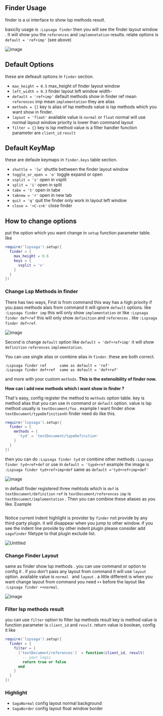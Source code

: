 ## Finder Usage

finder is a ui interface to show lsp methods result.

basiclly usage is `:Lspsaga finder` then you will see the finder layout window . It will show you the `references` and `implemnetation` results. relate options is `default = 'ref+imp'` (see above)

![image](https://github.com/nvimdev/lspsaga.nvim/assets/41671631/1d957dda-5825-4d15-8d5a-ca5dd7ca63a9)

## Default Options

these are defeault options in `finder` section.

- `max_height = 0.5`        max_height of finder layout window
- `left_width = 0.3`        finder layout left window width-
- `default = 'ref+imp'`     default methods show in finder ref mean `references` imp mean `implementation` they are alias 
- `methods = {}`            key is alias of lsp methods value is lsp methods which you want show in finder.
- `layout = 'float'`        available value is `normal` or `float` normal will use normal layout window priority is lower than command layout
- `filter = {}`             key is lsp method value is a filter handler function parameter are `client_id` `result`

## Default KeyMap

these are defaule keymaps in `finder.keys` table section.

- `shuttle = '[w'`       shuttle bettween the finder layout window
- `toggle_or_open = 'o'` toggle expand or open
- `vsplit = 's'`         open in vsplit
- `split = 'i'`          open in split
- `tabe = 't'`           open in tabe
- `tabnew = 'r'`         open in new tab
- `quit = 'q'`           quit the finder only work in layout left window
- `close = '<C-c>k'`     close finder

## How to change options

put the option which you want change in `setup` function parameter table. like

```lua
require('lspsaga').setup({
  finder = {
    max_height = 0.6
    keys = {
      vsplit = 'v'
    }
  }
})
```

### Change Lsp Methods in finder

There has two ways, First is from command this way has a high priority if you pass methods alais from command it will ignore `default` options. like `:Lspsaga finder imp` this will only show `implementation` or like `:Lspsaga finder def+ref` this will only show `definition` and `references` . like `:Lspsaga finder def+ref`.

![image](https://github.com/nvimdev/lspsaga.nvim/assets/41671631/27541a92-9691-4df3-8d18-c4b88ec4ce5e)

Second is change `default` option like `default = 'def+ref+imp'` it will show `definition` `references` `implementation`.

You can use single alias or combine alias in `finder`. these are both correct.

```
:Lspsaga finder ref      same as default = 'ref'
:Lspsaga finder def+ref  same as default = 'def+ref'
```

and more with your custom `methods`. **This is the extensibility of finder now.**

**How can i add new methods which i want show in finder ?**

That's easy, config register the method to `methods` option table. key is method alias that you can use in command or `default` option. value is lsp method usually is `textDocument/foo` . example I want finder show `textDocument/typeDefinition`in finder need do like this.

```lua
require('lspsaga').setup({
  finder = {
    methods = {
      'tyd' = 'textDocument/typeDefinition'
    }
  }
})
```

then you can do `:Lspsaga finder tyd` or combine other methods `:Lspsaga finder tyd+ref+def`  or use in `default = 'typd+ref`
example the image is `:Lspsaga finder tyd+ref+imp+def` same as `default ='tyd+ref+imp+def'`

![image](https://github.com/nvimdev/lspsaga.nvim/assets/41671631/fcf2bb52-288f-480d-9c9e-342b4f450da7)


in default finder registered three mehtods which is `def` is `textDocument/definition` `ref` is `textDocument/references` `imp` is `textDocuemnt/implementation` . Then you can combine these aliases as you like. Example

```lua
```

Notice current indent highlight is  provider by `finder` not provide by any third-party plugin. it will disappear when you jump to other window. if you see the indent line provide by other indent plugin please consider add `sagafinder` filetype to that plugin exclude list.

![Untitled](https://github.com/nvimdev/lspsaga.nvim/assets/41671631/009990db-5ba5-455b-ab3f-d9bd25904cf0)


### Change Finder Layout

same as finder show lsp methods . you can use command or option to config it . if you don't pass any layout from command it will use `layout` option. available value is `normal ` and `layout` . a little different is when you want change layout from command you need `++` before the layout like `:Lspsaga finder ++normal`.

![image](https://github.com/nvimdev/lspsaga.nvim/assets/41671631/df566e6f-fd45-47c2-a34e-b70ab248f400)

### Filter lsp methods result

you can use `filter` option to filter lsp methods result key is method value is function parameter is `client_id` and `result`. return value is boolean, config it like

```lua
require('lspsaga').setup({
  finder = {
    filter = {
      ['textDocument/references']  = function(client_id, result)
        -- your logic
        return true or false
      end
    }
  }
})
```

### Highlight

- `SagaNormal` config layout normal background
- `SagaBorder` config layout float window border